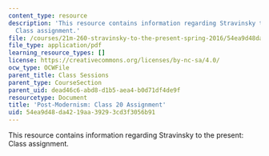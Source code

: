 ```yaml
---
content_type: resource
description: 'This resource contains information regarding Stravinsky to the present:
  Class assignment.'
file: /courses/21m-260-stravinsky-to-the-present-spring-2016/54ea9d48da4219aa39293cd3f3056b91_MIT21M_260S16_assn20.pdf
file_type: application/pdf
learning_resource_types: []
license: https://creativecommons.org/licenses/by-nc-sa/4.0/
ocw_type: OCWFile
parent_title: Class Sessions
parent_type: CourseSection
parent_uid: dead46c6-abd8-d1b5-aea4-b0d71df4de9f
resourcetype: Document
title: 'Post-Modernism: Class 20 Assignment'
uid: 54ea9d48-da42-19aa-3929-3cd3f3056b91
---
```

This resource contains information regarding Stravinsky to the present: Class assignment.
